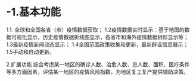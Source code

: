 # -1.基本功能
1.1. 全球和全国各省（市）疫情数据获取；
1.2疫情数据实时显示：基于地图的数据可视化显示，历史疫情数据折线图显示，各省市和海外疫情数据树形显示等；
1.3最新疫情新闻动态显示；
1.4全国范围政策收集和更新，最新辟谣信息展示；
1.5手动和自动更新。

2.扩展功能
综合考虑某一地区的确诊人数、治愈人数、总人数、面积、医疗条件等多方面因素，评估某一地区的疫情风险指数，为地区复工复产提供辅助决策。
